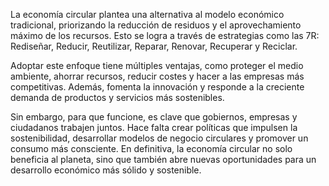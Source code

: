 La economía circular plantea una alternativa al modelo económico tradicional, priorizando la reducción de residuos y el aprovechamiento máximo de los recursos. Esto se logra a través de estrategias como las 7R: Rediseñar, Reducir, Reutilizar, Reparar, Renovar, Recuperar y Reciclar.

Adoptar este enfoque tiene múltiples ventajas, como proteger el medio ambiente, ahorrar recursos, reducir costes y hacer a las empresas más competitivas. Además, fomenta la innovación y responde a la creciente demanda de productos y servicios más sostenibles.

Sin embargo, para que funcione, es clave que gobiernos, empresas y ciudadanos trabajen juntos. Hace falta crear políticas que impulsen la sostenibilidad, desarrollar modelos de negocio circulares y promover un consumo más consciente. En definitiva, la economía circular no solo beneficia al planeta, sino que también abre nuevas oportunidades para un desarrollo económico más sólido y sostenible.
